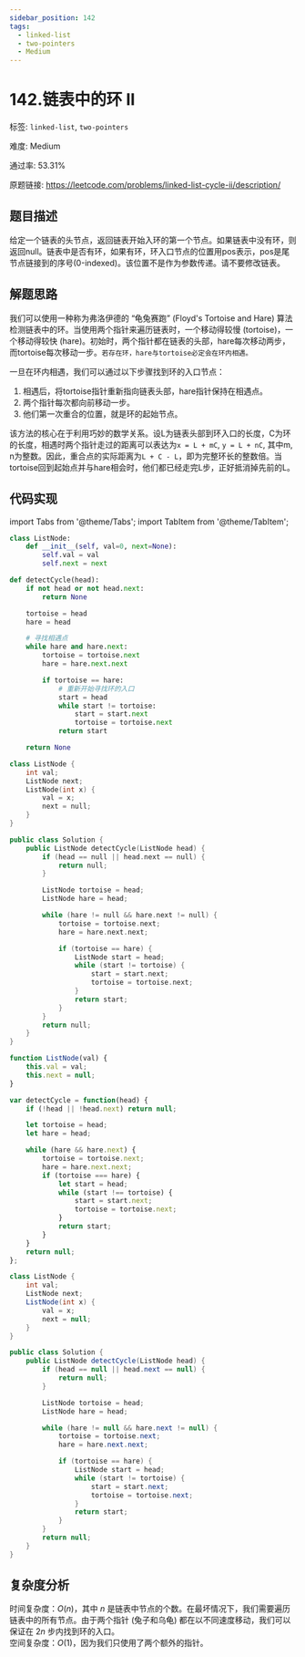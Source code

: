 ```yaml
---
sidebar_position: 142
tags:
  - linked-list
  - two-pointers
  - Medium
---
```


# 142.链表中的环 II

标签: `linked-list`, `two-pointers`

难度: Medium

通过率: 53.31%

原题链接: https://leetcode.com/problems/linked-list-cycle-ii/description/

## 题目描述
给定一个链表的头节点，返回链表开始入环的第一个节点。如果链表中没有环，则返回null。链表中是否有环，如果有环，环入口节点的位置用pos表示，pos是尾节点链接到的序号(0-indexed)。该位置不是作为参数传递。请不要修改链表。

## 解题思路
我们可以使用一种称为弗洛伊德的 “龟兔赛跑” (Floyd's Tortoise and Hare) 算法检测链表中的环。当使用两个指针来遍历链表时，一个移动得较慢 (tortoise)，一个移动得较快 (hare)。初始时，两个指针都在链表的头部，hare每次移动两步，而tortoise每次移动一步。`若存在环，hare与tortoise必定会在环内相遇。`

一旦在环内相遇，我们可以通过以下步骤找到环的入口节点：

1. 相遇后，将tortoise指针重新指向链表头部，hare指针保持在相遇点。
2. 两个指针每次都向前移动一步。
3. 他们第一次重合的位置，就是环的起始节点。

该方法的核心在于利用巧妙的数学关系。设L为链表头部到环入口的长度，C为环的长度，相遇时两个指针走过的距离可以表达为`x = L + mC`, `y = L + nC`, 其中m, n为整数。因此，重合点的实际距离为`L + C - L`，即为完整环长的整数倍。当tortoise回到起始点并与hare相会时，他们都已经走完L步，正好抵消掉先前的L。

## 代码实现
import Tabs from '@theme/Tabs';
import TabItem from '@theme/TabItem';

<Tabs>
<TabItem value="python" label="Python">

```python
class ListNode:
    def __init__(self, val=0, next=None):
        self.val = val
        self.next = next

def detectCycle(head):
    if not head or not head.next:
        return None

    tortoise = head
    hare = head

    # 寻找相遇点
    while hare and hare.next:
        tortoise = tortoise.next
        hare = hare.next.next

        if tortoise == hare:
            # 重新开始寻找环的入口
            start = head
            while start != tortoise:
                start = start.next
                tortoise = tortoise.next
            return start

    return None
```

</TabItem>
<TabItem value="cpp" label="C++">

```cpp
class ListNode {
    int val;
    ListNode next;
    ListNode(int x) {
        val = x;
        next = null;
    }
}

public class Solution {
    public ListNode detectCycle(ListNode head) {
        if (head == null || head.next == null) {
            return null;
        }

        ListNode tortoise = head;
        ListNode hare = head;

        while (hare != null && hare.next != null) {
            tortoise = tortoise.next;
            hare = hare.next.next;

            if (tortoise == hare) {
                ListNode start = head;
                while (start != tortoise) {
                    start = start.next;
                    tortoise = tortoise.next;
                }
                return start;
            }
        }
        return null;
    }
}
```

</TabItem>
<TabItem value="javascript" label="JavaScript">

```javascript
function ListNode(val) {
    this.val = val;
    this.next = null;
}

var detectCycle = function(head) {
    if (!head || !head.next) return null;

    let tortoise = head;
    let hare = head;

    while (hare && hare.next) {
        tortoise = tortoise.next;
        hare = hare.next.next;
        if (tortoise === hare) {
            let start = head;
            while (start !== tortoise) {
                start = start.next;
                tortoise = tortoise.next;
            }
            return start;
        }
    }
    return null;
};
```

</TabItem>
<TabItem value="java" label="Java">

```java
class ListNode {
    int val;
    ListNode next;
    ListNode(int x) {
        val = x;
        next = null;
    }
}

public class Solution {
    public ListNode detectCycle(ListNode head) {
        if (head == null || head.next == null) {
            return null;
        }

        ListNode tortoise = head;
        ListNode hare = head;

        while (hare != null && hare.next != null) {
            tortoise = tortoise.next;
            hare = hare.next.next;

            if (tortoise == hare) {
                ListNode start = head;
                while (start != tortoise) {
                    start = start.next;
                    tortoise = tortoise.next;
                }
                return start;
            }
        }
        return null;
    }
}
```

</TabItem>
</Tabs>

## 复杂度分析
时间复杂度：$O(n)$，其中 $n$ 是链表中节点的个数。在最坏情况下，我们需要遍历链表中的所有节点。由于两个指针 (兔子和乌龟) 都在以不同速度移动，我们可以保证在 $2n$ 步内找到环的入口。  
空间复杂度：$O(1)$，因为我们只使用了两个额外的指针。

